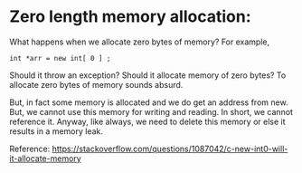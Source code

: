 # Zero length memory allocation:

What happens when we allocate zero bytes of memory? For example,

```
int *arr = new int[ 0 ] ;
```

Should it throw an exception? Should it allocate memory of zero bytes?
To allocate zero bytes of memory sounds absurd.

But, in fact some memory is allocated and we do get an address from new.
But, we cannot use this memory for writing and reading. In short, we cannot reference it.
Anyway, like always, we need to delete this memory or else it results in a memory leak.

Reference:
https://stackoverflow.com/questions/1087042/c-new-int0-will-it-allocate-memory



